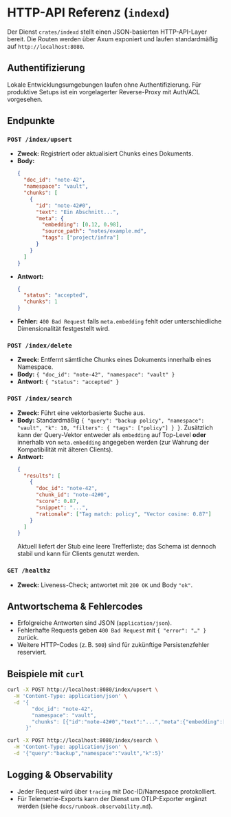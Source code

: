 # HTTP-API Referenz (`indexd`)

Der Dienst `crates/indexd` stellt einen JSON-basierten HTTP-API-Layer bereit. Die Routen werden über Axum exponiert und laufen standardmäßig auf `http://localhost:8080`.

## Authentifizierung
Lokale Entwicklungsumgebungen laufen ohne Authentifizierung. Für produktive Setups ist ein vorgelagerter Reverse-Proxy mit Auth/ACL vorgesehen.

## Endpunkte
### `POST /index/upsert`
- **Zweck:** Registriert oder aktualisiert Chunks eines Dokuments.
- **Body:**
  ```json
  {
    "doc_id": "note-42",
    "namespace": "vault",
    "chunks": [
      {
        "id": "note-42#0",
        "text": "Ein Abschnitt...",
        "meta": {
          "embedding": [0.12, 0.98],
          "source_path": "notes/example.md",
          "tags": ["project/infra"]
        }
      }
    ]
  }
  ```
- **Antwort:**
  ```json
  {
    "status": "accepted",
    "chunks": 1
  }
  ```
- **Fehler:** `400 Bad Request` falls `meta.embedding` fehlt oder unterschiedliche Dimensionalität festgestellt wird.

### `POST /index/delete`
- **Zweck:** Entfernt sämtliche Chunks eines Dokuments innerhalb eines Namespace.
- **Body:** `{ "doc_id": "note-42", "namespace": "vault" }`
- **Antwort:** `{ "status": "accepted" }`

### `POST /index/search`
- **Zweck:** Führt eine vektorbasierte Suche aus.
- **Body:** Standardmäßig `{ "query": "backup policy", "namespace": "vault", "k": 10, "filters": { "tags": ["policy"] } }`.
  Zusätzlich kann der Query-Vektor entweder als `embedding` auf Top-Level **oder** innerhalb von `meta.embedding` angegeben werden (zur Wahrung der Kompatibilität mit älteren Clients).
- **Antwort:**
  ```json
  {
    "results": [
      {
        "doc_id": "note-42",
        "chunk_id": "note-42#0",
        "score": 0.87,
        "snippet": "...",
        "rationale": ["Tag match: policy", "Vector cosine: 0.87"]
      }
    ]
  }
  ```
  Aktuell liefert der Stub eine leere Trefferliste; das Schema ist dennoch stabil und kann für Clients genutzt werden.

### `GET /healthz`
- **Zweck:** Liveness-Check; antwortet mit `200 OK` und Body `"ok"`.

## Antwortschema & Fehlercodes
- Erfolgreiche Antworten sind JSON (`application/json`).
- Fehlerhafte Requests geben `400 Bad Request` mit `{ "error": "…" }` zurück.
- Weitere HTTP-Codes (z. B. `500`) sind für zukünftige Persistenzfehler reserviert.

## Beispiele mit `curl`
```bash
curl -X POST http://localhost:8080/index/upsert \
  -H 'Content-Type: application/json' \
  -d '{
        "doc_id": "note-42",
        "namespace": "vault",
        "chunks": [{"id":"note-42#0","text":"...","meta":{"embedding":[0.1,0.2]}}]
      }'

curl -X POST http://localhost:8080/index/search \
  -H 'Content-Type: application/json' \
  -d '{"query":"backup","namespace":"vault","k":5}'
```

## Logging & Observability
- Jeder Request wird über `tracing` mit Doc-ID/Namespace protokolliert.
- Für Telemetrie-Exports kann der Dienst um OTLP-Exporter ergänzt werden (siehe `docs/runbook.observability.md`).
